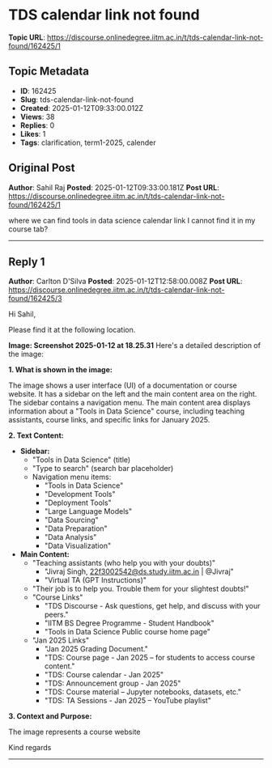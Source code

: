 # TDS calendar link not found

**Topic URL**: https://discourse.onlinedegree.iitm.ac.in/t/tds-calendar-link-not-found/162425/1

## Topic Metadata
- **ID**: 162425
- **Slug**: tds-calendar-link-not-found
- **Created**: 2025-01-12T09:33:00.012Z
- **Views**: 38
- **Replies**: 0
- **Likes**: 1
- **Tags**: clarification, term1-2025, calender

## Original Post
**Author**: Sahil Raj 
**Posted**: 2025-01-12T09:33:00.181Z
**Post URL**: https://discourse.onlinedegree.iitm.ac.in/t/tds-calendar-link-not-found/162425/1

where we can find tools in data science calendar link I cannot find it in my course tab?

---

## Reply 1
**Author**: Carlton D'Silva
**Posted**: 2025-01-12T12:58:00.008Z
**Post URL**: https://discourse.onlinedegree.iitm.ac.in/t/tds-calendar-link-not-found/162425/3

Hi Sahil,

Please find it at the following location.

**Image: Screenshot 2025-01-12 at 18.25.31**
Here's a detailed description of the image:

**1. What is shown in the image:**

The image shows a user interface (UI) of a documentation or course website. It has a sidebar on the left and the main content area on the right. The sidebar contains a navigation menu. The main content area displays information about a "Tools in Data Science" course, including teaching assistants, course links, and specific links for January 2025.

**2. Text Content:**

*   **Sidebar:**
    *   "Tools in Data Science" (title)
    *   "Type to search" (search bar placeholder)
    *   Navigation menu items:
        *   "Tools in Data Science"
        *   "Development Tools"
        *   "Deployment Tools"
        *   "Large Language Models"
        *   "Data Sourcing"
        *   "Data Preparation"
        *   "Data Analysis"
        *   "Data Visualization"
*   **Main Content:**
    *   "Teaching assistants (who help you with your doubts)"
        *   "Jivraj Singh, 22f3002542@ds.study.iitm.ac.in | @Jivraj"
        *   "Virtual TA (GPT Instructions)"
    *   "Their job is to help you. Trouble them for your slightest doubts!"
    *   "Course Links"
        *   "TDS Discourse - Ask questions, get help, and discuss with your peers."
        *   "IITM BS Degree Programme - Student Handbook"
        *   "Tools in Data Science Public course home page"
    *   "Jan 2025 Links"
        *   "Jan 2025 Grading Document."
        *   "TDS: Course page - Jan 2025 – for students to access course content."
        *   "TDS: Course calendar - Jan 2025"
        *   "TDS: Announcement group - Jan 2025"
        *   "TDS: Course material – Jupyter notebooks, datasets, etc."
        *   "TDS: TA Sessions - Jan 2025 – YouTube playlist"

**3. Context and Purpose:**

The image represents a course website

Kind regards

---
